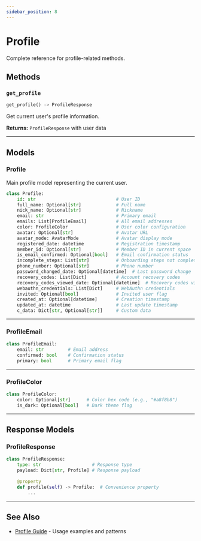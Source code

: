 ```yaml
---
sidebar_position: 8
---
```


# Profile

Complete reference for profile-related methods.

## Methods

### `get_profile`

```python
get_profile() -> ProfileResponse
```

Get current user's profile information.

**Returns:** `ProfileResponse` with user data

---

## Models

### Profile

Main profile model representing the current user.

```python
class Profile:
    id: str                              # User ID
    full_name: Optional[str]             # Full name
    nick_name: Optional[str]             # Nickname
    email: str                           # Primary email
    emails: List[ProfileEmail]           # All email addresses
    color: ProfileColor                  # User color configuration
    avatar: Optional[str]                # Avatar URL
    avatar_mode: AvatarMode              # Avatar display mode
    registered_date: datetime            # Registration timestamp
    member_id: Optional[str]             # Member ID in current space
    is_email_confirmed: Optional[bool]   # Email confirmation status
    incomplete_steps: List[str]          # Onboarding steps not completed
    phone_number: Optional[str]          # Phone number
    password_changed_date: Optional[datetime]  # Last password change
    recovery_codes: List[Dict]           # Account recovery codes
    recovery_codes_viewed_date: Optional[datetime]  # Recovery codes viewed date
    webauthn_credentials: List[Dict]     # WebAuthn credentials
    invited: Optional[bool]              # Invited user flag
    created_at: Optional[datetime]       # Creation timestamp
    updated_at: datetime                 # Last update timestamp
    c_data: Dict[str, Optional[str]]     # Custom data
```

---

### ProfileEmail

```python
class ProfileEmail:
    email: str         # Email address
    confirmed: bool    # Confirmation status
    primary: bool      # Primary email flag
```

---

### ProfileColor

```python
class ProfileColor:
    color: Optional[str]      # Color hex code (e.g., "#a8f8b8")
    is_dark: Optional[bool]   # Dark theme flag
```

---

## Response Models

### ProfileResponse

```python
class ProfileResponse:
    type: str                   # Response type
    payload: Dict[str, Profile] # Response payload
    
    @property
    def profile(self) -> Profile:  # Convenience property
        ...
```

---

## See Also

- [Profile Guide](../guides/profile) - Usage examples and patterns

